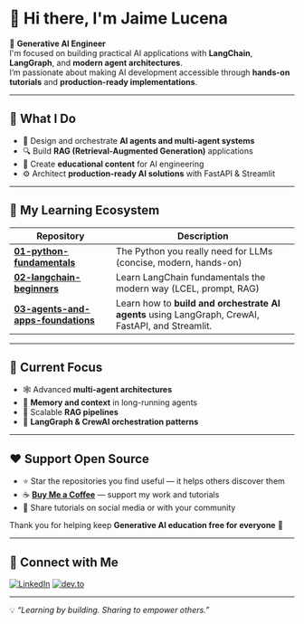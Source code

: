 # 👋 Hi there, I'm Jaime Lucena  

🤖 **Generative AI Engineer**  
I'm focused on building practical AI applications with **LangChain**, **LangGraph**, and **modern agent architectures**.  
I’m passionate about making AI development accessible through **hands-on tutorials** and **production-ready implementations**.  

---

## 🚀 What I Do  

- 🧠 Design and orchestrate **AI agents and multi-agent systems**  
- 🔍 Build **RAG (Retrieval-Augmented Generation)** applications  
- 📘 Create **educational content** for AI engineering  
- ⚙️ Architect **production-ready AI solutions** with FastAPI & Streamlit  

---

## 🧩 My Learning Ecosystem

| Repository | Description |
|-------------|-------------|
| [**01-python-fundamentals**](https://github.com/JaimeLucena/01-python-fundamentals) | The Python you really need for LLMs (concise, modern, hands-on) |
| [**02-langchain-beginners**](https://github.com/JaimeLucena/02-langchain-beginners) | Learn LangChain fundamentals the modern way (LCEL, prompt, RAG) |
| [**03-agents-and-apps-foundations**](https://github.com/JaimeLucena/03-agents-and-apps-foundations) | Learn how to **build and orchestrate AI agents** using LangGraph, CrewAI, FastAPI, and Streamlit. |

---

## 🎯 Current Focus  

- 🕸️ Advanced **multi-agent architectures**  
- 🧩 **Memory and context** in long-running agents  
- 🚀 Scalable **RAG pipelines**  
- 🧱 **LangGraph & CrewAI orchestration patterns**  

---

## ❤️ Support Open Source  

- ⭐ Star the repositories you find useful — it helps others discover them  
- ☕ [**Buy Me a Coffee**](https://www.buymeacoffee.com/jaimelucena) — support my work and tutorials  
- 📢 Share tutorials on social media or with your community  

Thank you for helping keep **Generative AI education free for everyone** 🙏  

---

## 🔗 Connect with Me  

[![LinkedIn](https://img.shields.io/badge/LinkedIn-0077B5?logo=linkedin&logoColor=white)](https://linkedin.com/in/jaime-lucena-130524254/)
[![dev.to](https://img.shields.io/badge/dev.to-000000?logo=devdotto&logoColor=white)](https://forem.com/jaime_lucenaprez_3f7722)

---

💡 _“Learning by building. Sharing to empower others.”_
